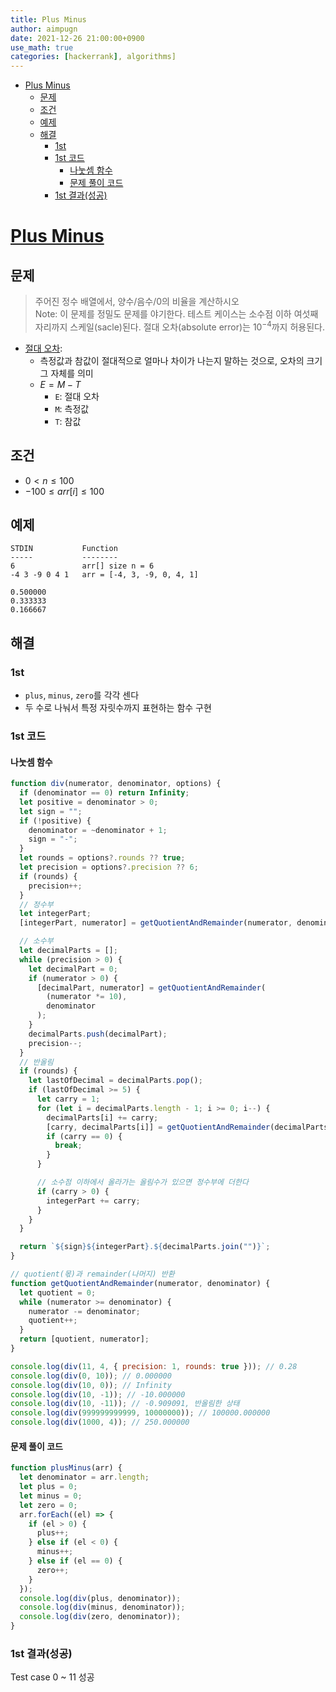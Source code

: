 ```yaml
---
title: Plus Minus
author: aimpugn
date: 2021-12-26 21:00:00+0900
use_math: true
categories: [hackerrank], algorithms]
---
```


- [Plus Minus](#plus-minus)
  - [문제](#문제)
  - [조건](#조건)
  - [예제](#예제)
  - [해결](#해결)
    - [1st](#1st)
    - [1st 코드](#1st-코드)
      - [나눗셈 함수](#나눗셈-함수)
      - [문제 풀이 코드](#문제-풀이-코드)
    - [1st 결과(성공)](#1st-결과성공)

# [Plus Minus](https://www.hackerrank.com/challenges/plus-minus/problem?isFullScreen=true)

## 문제

> 주어진 정수 배열에서, 양수/음수/0의 비율을 계산하시오  
> Note: 이 문제를 정밀도 문제를 야기한다. 테스트 케이스는 소수점 이하 여섯째자리까지 스케일(sacle)된다. 절대 오차(absolute error)는 $10^{-4}$까지 허용된다.

- [절대 오차](https://www.scienceall.com/%EC%A0%88%EB%8C%80-%EC%98%A4%EC%B0%A8absolute-error/):
  - 측정값과 참값이 절대적으로 얼마나 차이가 나는지 말하는 것으로, 오차의 크기 그 자체를 의미
  - $E = M - T$
    - `E`: 절대 오차
    - `M`: 측정값
    - `T`: 참값

## 조건

- $0 < n \le 100$
- $-100 \le arr[i] \le 100$

## 예제

```
STDIN           Function
-----           --------
6               arr[] size n = 6
-4 3 -9 0 4 1   arr = [-4, 3, -9, 0, 4, 1]

0.500000
0.333333
0.166667
```

## 해결

### 1st

- `plus`, `minus`, `zero`를 각각 센다
- 두 수로 나눠서 특정 자릿수까지 표현하는 함수 구현

### 1st 코드

#### 나눗셈 함수

```js
function div(numerator, denominator, options) {
  if (denominator == 0) return Infinity;
  let positive = denominator > 0;
  let sign = "";
  if (!positive) {
    denominator = ~denominator + 1;
    sign = "-";
  }
  let rounds = options?.rounds ?? true;
  let precision = options?.precision ?? 6;
  if (rounds) {
    precision++;
  }
  // 정수부
  let integerPart;
  [integerPart, numerator] = getQuotientAndRemainder(numerator, denominator);

  // 소수부
  let decimalParts = [];
  while (precision > 0) {
    let decimalPart = 0;
    if (numerator > 0) {
      [decimalPart, numerator] = getQuotientAndRemainder(
        (numerator *= 10),
        denominator
      );
    }
    decimalParts.push(decimalPart);
    precision--;
  }
  // 반올림
  if (rounds) {
    let lastOfDecimal = decimalParts.pop();
    if (lastOfDecimal >= 5) {
      let carry = 1;
      for (let i = decimalParts.length - 1; i >= 0; i--) {
        decimalParts[i] += carry;
        [carry, decimalParts[i]] = getQuotientAndRemainder(decimalParts[i], 10);
        if (carry == 0) {
          break;
        }
      }

      // 소수점 이하에서 올라가는 올림수가 있으면 정수부에 더한다
      if (carry > 0) {
        integerPart += carry;
      }
    }
  }

  return `${sign}${integerPart}.${decimalParts.join("")}`;
}

// quotient(몫)과 remainder(나머지) 반환
function getQuotientAndRemainder(numerator, denominator) {
  let quotient = 0;
  while (numerator >= denominator) {
    numerator -= denominator;
    quotient++;
  }
  return [quotient, numerator];
}

console.log(div(11, 4, { precision: 1, rounds: true })); // 0.28
console.log(div(0, 10)); // 0.000000
console.log(div(10, 0)); // Infinity
console.log(div(10, -1)); // -10.000000
console.log(div(10, -11)); // -0.909091, 반올림한 상태
console.log(div(999999999999, 10000000)); // 100000.000000
console.log(div(1000, 4)); // 250.000000
```

#### 문제 풀이 코드

```js
function plusMinus(arr) {
  let denominator = arr.length;
  let plus = 0;
  let minus = 0;
  let zero = 0;
  arr.forEach((el) => {
    if (el > 0) {
      plus++;
    } else if (el < 0) {
      minus++;
    } else if (el == 0) {
      zero++;
    }
  });
  console.log(div(plus, denominator));
  console.log(div(minus, denominator));
  console.log(div(zero, denominator));
}
```

### 1st 결과(성공)

Test case 0 ~ 11 성공
